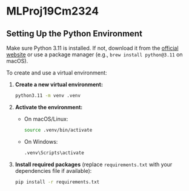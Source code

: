 # MLProj19Cm2324


## Setting Up the Python Environment

Make sure Python 3.11 is installed. If not, download it from the [official website](https://www.python.org/downloads/) or use a package manager (e.g., `brew install python@3.11` on macOS).

To create and use a virtual environment:

1. **Create a new virtual environment:**
    ```bash
    python3.11 -m venv .venv
    ```

2. **Activate the environment:**
    - On macOS/Linux:
      ```bash
      source .venv/bin/activate
      ```
    - On Windows:
      ```cmd
      .venv\Scripts\activate
      ```

3. **Install required packages** (replace `requirements.txt` with your dependencies file if available):
    ```bash
    pip install -r requirements.txt
    ```